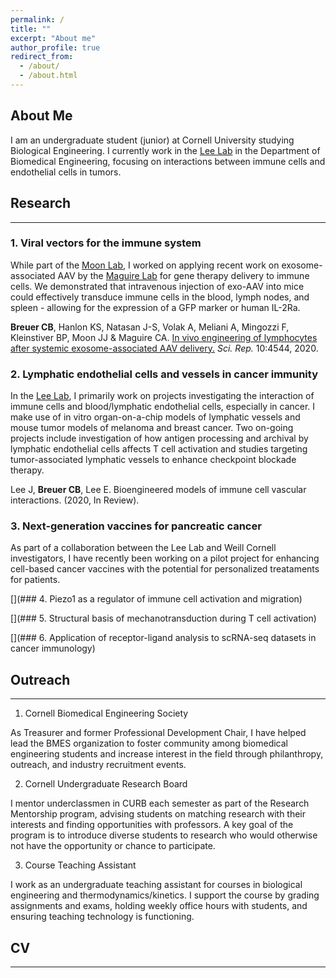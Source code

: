 ```yaml
---
permalink: /
title: ""
excerpt: "About me"
author_profile: true
redirect_from:
  - /about/
  - /about.html
---
```


## About Me

I am an undergraduate student (junior) at Cornell University studying Biological Engineering. I currently work in the [Lee Lab](https://leelab.bme.cornell.edu/) in the Department of Biomedical Engineering, focusing on interactions between immune cells and endothelial cells in tumors.

## Research
---

### 1. Viral vectors for the immune system

While part of the [Moon Lab](https://www.massgeneral.org/medicine/ciid/research-labs/james-moon), I worked on applying recent work on exosome-associated AAV by the [Maguire Lab](http://www.casey-maguire-laboratory.com/about) for gene therapy delivery to immune cells. We demonstrated that intravenous injection of exo-AAV into mice could effectively transduce immune cells in the blood, lymph nodes, and spleen - allowing for the expression of a GFP marker or human IL-2Ra.

**Breuer CB**, Hanlon KS, Natasan J-S, Volak A, Meliani A, Mingozzi F, Kleinstiver BP, Moon JJ & Maguire CA. [In vivo engineering of lymphocytes after systemic exosome-associated AAV delivery.](https://www.nature.com/articles/s41598-020-61518-w) *Sci. Rep.* 10:4544, 2020.

### 2. Lymphatic endothelial cells and vessels in cancer immunity

In the [Lee Lab](https://leelab.bme.cornell.edu/), I primarily work on projects investigating the interaction of immune cells and blood/lymphatic endothelial cells, especially in cancer. I make use of in vitro organ-on-a-chip models of lymphatic vessels and mouse tumor models of melanoma and breast cancer. Two on-going projects include investigation of how antigen processing and archival by lymphatic endothelial cells affects T cell activation and studies targeting tumor-associated lymphatic vessels to enhance checkpoint blockade therapy.

Lee J, **Breuer CB**, Lee E. Bioengineered models of immune cell vascular interactions. (2020, In Review).

### 3. Next-generation vaccines for pancreatic cancer

As part of a collaboration between the Lee Lab and Weill Cornell investigators, I have recently been working on a pilot project for enhancing cell-based cancer vaccines with the potential for personalized treataments for patients.

[](### 4. Piezo1 as a regulator of immune cell activation and migration)

[](### 5. Structural basis of mechanotransduction during T cell activation)

[](### 6. Application of receptor-ligand analysis to scRNA-seq datasets in cancer immunology)

## Outreach
---

1. Cornell Biomedical Engineering Society

As Treasurer and former Professional Development Chair, I have helped lead the BMES organization to foster community among biomedical engineering students and increase interest in the field through philanthropy, outreach, and industry recruitment events.

2. Cornell Undergraduate Research Board

I mentor underclassmen in CURB each semester as part of the Research Mentorship program, advising students on matching research with their interests and finding opportunities with professors. A key goal of the program is to introduce diverse students to research who would otherwise not have the opportunity or chance to participate.

3. Course Teaching Assistant

I work as an undergraduate teaching assistant for courses in biological engineering and thermodynamics/kinetics. I support the course by grading assignments and exams, holding weekly office hours with students, and ensuring teaching technology is functioning.

## CV
---
